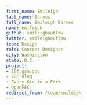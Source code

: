 ```yaml
---
first_name: Emileigh
last_name: Barnes
full_name: Emileigh Barnes
name: emileigh
github: emileighoutlaw
twitter: emileighoutlaw
team: Design
role: Content Designer
city: Washington
state: D.C.
project:
- 18f.gsa.gov
- 18F Blog
- Every Kid in a Park
- OpenFEC
redirect_from: /team/emileigh
---
```


